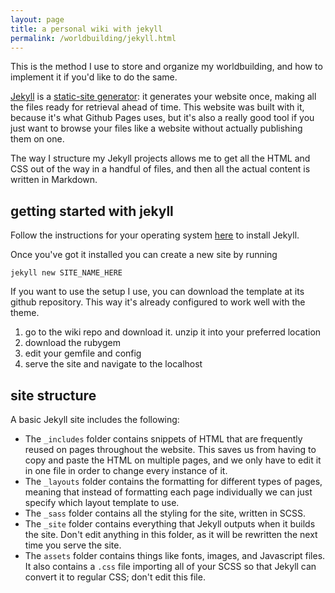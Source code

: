 ```yaml
---
layout: page
title: a personal wiki with jekyll
permalink: /worldbuilding/jekyll.html
---
```


This is the method I use to store and organize my worldbuilding, and how to implement it if you'd like to do the same.

[Jekyll](https://jekyllrb.com/) is a [static-site generator](https://www.cloudflare.com/learning/performance/static-site-generator/): it generates your website once, making all the files ready for retrieval ahead of time. This website was built with it, because it's what Github Pages uses, but it's also a really good tool if you just want to browse your files like a website without actually publishing them on one.

The way I structure my Jekyll projects allows me to get all the HTML and CSS out of the way in a handful of files, and then all the actual content is written in Markdown.



## getting started with jekyll

Follow the instructions for your operating system [here](https://jekyllrb.com/docs/installation/) to install Jekyll.

Once you've got it installed you can create a new site by running

```
jekyll new SITE_NAME_HERE
```

If you want to use the setup I use, you can download the template at its github repository. This way it's already configured to work well with the theme.

1. go to the wiki repo and download it. unzip it into your preferred location
2. download the rubygem
3. edit your gemfile and config
4. serve the site and navigate to the localhost



## site structure

A basic Jekyll site includes the following:
+ The `_includes` folder contains snippets of HTML that are frequently reused on pages throughout the website. This saves us from having to copy and paste the HTML on multiple pages, and we only have to edit it in one file in order to change every instance of it.
+ The `_layouts` folder contains the formatting for different types of pages, meaning that instead of formatting each page individually we can just specify which layout template to use.
+ The `_sass` folder contains all the styling for the site, written in SCSS.
+ The `_site` folder contains everything that Jekyll outputs when it builds the site. Don't edit anything in this folder, as it will be rewritten the next time you serve the site.
+ The `assets` folder contains things like fonts, images, and Javascript files. It also contains a `.css` file importing all of your SCSS so that Jekyll can convert it to regular CSS; don't edit this file.
